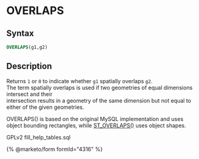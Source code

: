 # OVERLAPS

## Syntax

```sql
OVERLAPS(g1,g2)
```

## Description

Returns `1` or `0` to indicate whether `g1` spatially overlaps `g2`.\
The term spatially overlaps is used if two geometries of equal dimensions intersect and their\
intersection results in a geometry of the same dimension but not equal to\
either of the given geometries.

OVERLAPS() is based on the original MySQL implementation and uses object bounding rectangles, while [ST\_OVERLAPS()](st-overlaps.md) uses object shapes.

GPLv2 fill\_help\_tables.sql

{% @marketo/form formId="4316" %}
